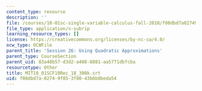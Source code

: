 ```yaml
---
content_type: resource
description: ''
file: /courses/18-01sc-single-variable-calculus-fall-2010/f08dbd7a02749f853f8043b6b8beda54_MIT18_01SCF10Rec_18_300k.srt
file_type: application/x-subrip
learning_resource_types: []
license: https://creativecommons.org/licenses/by-nc-sa/4.0/
ocw_type: OCWFile
parent_title: 'Session 26: Using Quadratic Approximations'
parent_type: CourseSection
parent_uid: 83a48b57-d3d2-a408-6881-aa5771dbfcba
resourcetype: Other
title: MIT18_01SCF10Rec_18_300k.srt
uid: f08dbd7a-0274-9f85-3f80-43b6b8beda54
---
```

